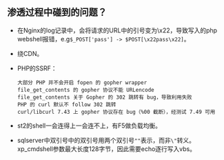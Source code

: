 ## 渗透过程中碰到的问题？

- 在Nginx的log记录中，会将请求的URL中的引号变为\x22，导致写入的php webshell报错，e.g`$_POST['pass'] -> $POST[\x22pass\x22]`。

- 绕CDN。

- PHP的SSRF：

  ```
  大部分 PHP 并不会开启 fopen 的 gopher wrapper
  file_get_contents 的 gopher 协议不能 URLencode
  file_get_contents 关于 Gopher 的 302 跳转有 bug，导致利用失败
  PHP 的 curl 默认不 follow 302 跳转
  curl/libcurl 7.43 上 gopher 协议存在 bug（%00 截断），经测试 7.49 可用
  ```

- st2的shell一会连得上一会连不上，有F5做负载均衡。

- sqlserver中双引号中的双引号用两个双引号`""`表示，而非`\"`转义。xp_cmdshell参数最大长度128字节，因此需要echo逐行写入vbs。